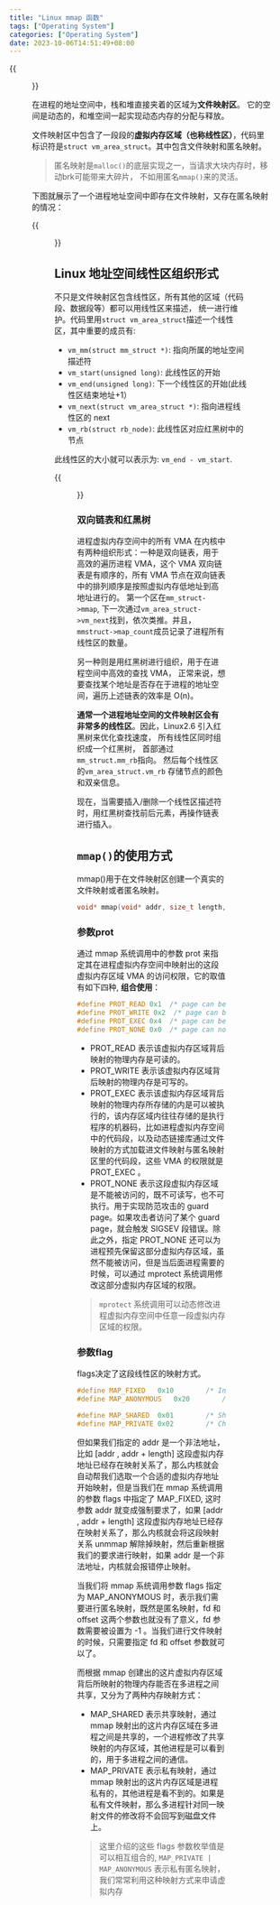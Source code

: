 ```yaml
---
title: "Linux mmap 函数"
tags: ["Operating System"]
categories: ["Operating System"]
date: 2023-10-06T14:51:49+08:00
---
```


{{<figure src="/linux_addrspace_1.png" width="60%" >}}

在进程的地址空间中，栈和堆直接夹着的区域为**文件映射区**。
它的空间是动态的，和堆空间一起实现动态内存的分配与释放。

文件映射区中包含了一段段的**虚拟内存区域（也称线性区）**，代码里标识符是`struct vm_area_struct`。其中包含文件映射和匿名映射。

>匿名映射是`malloc()`的底层实现之一，当请求大块内存时，移动brk可能带来大碎片，
>不如用匿名`mmap()`来的灵活。

下图就展示了一个进程地址空间中即存在文件映射，又存在匿名映射的情况：


{{<figure src="/linux_addrspace_2.png" width="100%" >}}

## Linux 地址空间线性区组织形式

不只是文件映射区包含线性区，所有其他的区域（代码段、数据段等）都可以用线性区来描述，
统一进行维护。代码里用`struct vm_area_struct`描述一个线性区，其中重要的成员有:

- `vm_mm(struct mm_struct *)`: 指向所属的地址空间描述符
- `vm_start(unsigned long)`: 此线性区的开始
- `vm_end(unsigned long)`: 下一个线性区的开始(此线性区结束地址+1）
- `vm_next(struct vm_area_struct *)`: 指向进程线性区的 next
- `vm_rb(struct rb_node)`: 此线性区对应红黑树中的节点

此线性区的大小就可以表示为: `vm_end - vm_start`.

{{<figure src="/linux_addrspace_3.jpg" width="100%" >}}

### 双向链表和红黑树

进程虚拟内存空间中的所有 VMA 在内核中有两种组织形式：一种是双向链表，用于高效的遍历进程 VMA，这个 VMA 双向链表是有顺序的，所有 VMA 节点在双向链表中的排列顺序是按照虚拟内存低地址到高地址进行的。 第一个区在`mm_struct->mmap`, 下一次通过`vm_area_struct->vm_next`找到，依次类推。并且，`mmstruct->map_count`成员记录了进程所有线性区的数量。

另一种则是用红黑树进行组织，用于在进程空间中高效的查找 VMA， 正常来说，想要查找某个地址是否存在于进程的地址空间，遍历上述链表的效率是 O(n)。

**通常一个进程地址空间的文件映射区会有非常多的线性区**。因此，Linux2.6 引入红黑树来优化查找速度， 所有线性区同时组织成一个红黑树，
首部通过`mm_struct.mm_rb`指向。 然后每个线性区的`vm_area_struct.vm_rb`
存储节点的颜色和双亲信息。

现在，当需要插入/删除一个线性区描述符时，用红黑树查找前后元素，再操作链表进行插入。


## `mmap()`的使用方式
mmap()用于在文件映射区创建一个真实的文件映射或者匿名映射。

```c
void* mmap(void* addr, size_t length, int prot, int flags, int fd, off_t offset);
```

### 参数prot
通过 mmap 系统调用中的参数 prot 来指定其在进程虚拟内存空间中映射出的这段虚拟内存区域 VMA 的访问权限，它的取值有如下四种, **组合使用**：
```c
#define PROT_READ 0x1  /* page can be read */
#define PROT_WRITE 0x2  /* page can be written */
#define PROT_EXEC 0x4  /* page can be executed */
#define PROT_NONE 0x0  /* page can not be accessed */
```
- PROT_READ 表示该虚拟内存区域背后映射的物理内存是可读的。
- PROT_WRITE 表示该虚拟内存区域背后映射的物理内存是可写的。
- PROT_EXEC 表示该虚拟内存区域背后映射的物理内存所存储的内是可以被执行的，该内存区域内往往存储的是执行程序的机器码，比如进程虚拟内存空间中的代码段，以及动态链接库通过文件映射的方式加载进文件映射与匿名映射区里的代码段，这些 VMA 的权限就是 PROT_EXEC 。
- PROT_NONE 表示这段虚拟内存区域是不能被访问的，既不可读写，也不可执行。用于实现防范攻击的 guard page。如果攻击者访问了某个 guard page，就会触发 SIGSEV 段错误。除此之外，指定 PROT_NONE 还可以为进程预先保留这部分虚拟内存区域，虽然不能被访问，但是当后面进程需要的时候，可以通过 mprotect 系统调用修改这部分虚拟内存区域的权限。

>`mprotect` 系统调用可以动态修改进程虚拟内存空间中任意一段虚拟内存区域的权限。

### 参数flag
flags决定了这段线性区的映射方式。
```c
#define MAP_FIXED   0x10        /* Interpret addr exactly */
#define MAP_ANONYMOUS   0x20        /* don't use a file */

#define MAP_SHARED  0x01        /* Share changes */
#define MAP_PRIVATE 0x02        /* Changes are private */
```

但如果我们指定的 addr 是一个非法地址，比如 [addr , addr + length] 这段虚拟内存地址已经存在映射关系了，那么内核就会自动帮我们选取一个合适的虚拟内存地址开始映射，但是当我们在 mmap 系统调用的参数 flags 中指定了 MAP_FIXED, 这时参数 addr 就变成强制要求了，如果 [addr , addr + length] 这段虚拟内存地址已经存在映射关系了，那么内核就会将这段映射关系 unmmap 解除掉映射，然后重新根据我们的要求进行映射，如果 addr 是一个非法地址，内核就会报错停止映射。

当我们将 mmap 系统调用参数 flags 指定为 MAP_ANONYMOUS 时，表示我们需要进行匿名映射，既然是匿名映射，fd 和 offset 这两个参数也就没有了意义，fd 参数需要被设置为 -1 。当我们进行文件映射的时候，只需要指定 fd 和 offset 参数就可以了。

而根据 mmap 创建出的这片虚拟内存区域背后所映射的物理内存能否在多进程之间共享，又分为了两种内存映射方式：
- MAP_SHARED 表示共享映射，通过 mmap 映射出的这片内存区域在多进程之间是共享的，一个进程修改了共享映射的内存区域，其他进程是可以看到的，用于多进程之间的通信。
- MAP_PRIVATE 表示私有映射，通过 mmap 映射出的这片内存区域是进程私有的，其他进程是看不到的。如果是私有文件映射，那么多进程针对同一映射文件的修改将不会回写到磁盘文件上。

>这里介绍的这些 flags 参数枚举值是可以相互组合的, `MAP_PRIVATE | MAP_ANONYMOUS` 表示私有匿名映射，我们常常利用这种映射方式来申请虚拟内存